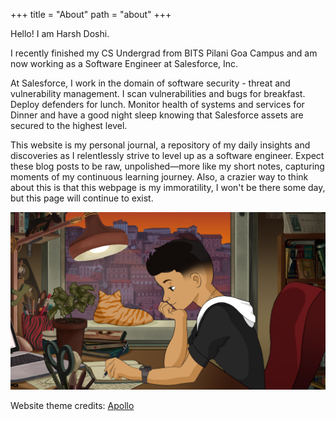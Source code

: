 +++
title = "About"
path = "about"
+++

Hello! I am Harsh Doshi.

I recently finished my CS Undergrad from BITS Pilani Goa Campus and am now working as a Software Engineer at Salesforce, Inc.

At Salesforce, I work in the domain of software security - threat and vulnerability management. I scan vulnerabilities and bugs for breakfast. Deploy defenders for lunch. Monitor health of systems and services for Dinner and have a good night sleep knowing that Salesforce assets are secured to the highest level.

This website is my personal journal, a repository of my daily insights and discoveries as I relentlessly strive to level up as a software engineer. Expect these blog posts to be raw, unpolished—more like my short notes, capturing moments of my continuous learning journey. Also, a crazier way to think about this is that this webpage is my immoratility, I won't be there some day, but this page will continue to exist.

![alt text for screen readers](/icons/unnamed.png "Lo-fi boy")

Website theme credits: [Apollo](https://github.com/not-matthias/apollo)
